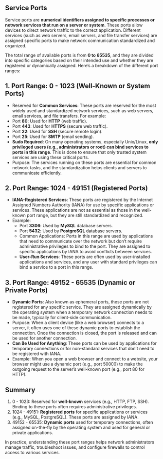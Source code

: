 ## Service Ports
Service ports are **numerical identifiers assigned to specific processes or network services that run on a server or system**. These ports allow devices to direct network traffic to the correct application. Different services (such as web servers, email servers, and file transfer services) are assigned specific ports to make network communication standardized and organized.

The total range of available ports is from **0 to 65535**, and they are divided into specific categories based on their intended use and whether they are registered or dynamically assigned. Here’s a breakdown of the different port ranges:

## 1. Port Range: 0 - 1023 (Well-Known or System Ports)
  - Reserved for **Common Services**: These ports are reserved for the most widely used and standardized network services, such as web servers, email services, and file transfers. For example:
  - Port **80**: Used for **HTTP** (web traffic).
  - Port **443**: Used for **HTTPS** (secure web traffic).
  - Port **22**: Used for **SSH** (secure remote login).
  - Port **25**: Used for **SMTP** (email sending).
  - **Sudo Required**: On many operating systems, especially Unix/Linux, **only privileged users (e.g., administrators or root) can bind services to ports in this range**. This is done to ensure that only trusted system services are using these critical ports.
  - Purpose: The services running on these ports are essential for common network tasks, and the standardization helps clients and servers to communicate efficiently.

## 2. Port Range: 1024 - 49151 (Registered Ports)
  - **IANA-Registered Services**: These ports are registered by the Internet Assigned Numbers Authority (IANA) for use by specific applications or services. These applications are not as essential as those in the well-known port range, but they are still standardized and recognized.
  - Example:
    - Port **3306**: Used by **MySQL** database servers.
    - Port **5432**: Used by **PostgreSQL** database servers.
    - Common Applications: Ports in this range are used by applications that need to communicate over the network but don’t require administrative privileges to bind to the port. They are assigned to specific applications by IANA to avoid conflicts between services.
    - **User-Run Services**: These ports are often used by user-installed applications and services, and any user with standard privileges can bind a service to a port in this range.

## 3. Port Range: 49152 - 65535 (Dynamic or Private Ports)
  - **Dynamic Ports**: Also known as ephemeral ports, these ports are not registered for any specific service. They are assigned dynamically by the operating system when a temporary network connection needs to be made, typically for client-side communication.
  - Purpose: When a client device (like a web browser) connects to a server, it often uses one of these dynamic ports to establish the connection. Once the connection is closed, the port is released and can be used for another connection.
  - **Can Be Used for Anything**: These ports can be used by applications for temporary connections or for non-standard services that don’t need to be registered with IANA.
  - Example: When you open a web browser and connect to a website, your browser might use a dynamic port (e.g., port 50000) to make the outgoing request to the server’s well-known port (e.g., port 80 for HTTP).

## Summary
1. 0 - 1023: Reserved for **well-known** services (e.g., HTTP, FTP, SSH). Binding to these ports often requires administrative privileges.
2. 1024 - 49151: **Registered ports** for specific applications or services (e.g., MySQL, PostgreSQL). These ports are assigned by IANA.
3. 49152 - 65535: **Dynamic ports** used for temporary connections, often assigned on-the-fly by the operating system and used for general or private applications.

In practice, understanding these port ranges helps network administrators manage traffic, troubleshoot issues, and configure firewalls to control access to various services.